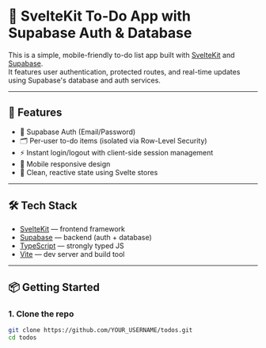 # 📝 SvelteKit To-Do App with Supabase Auth & Database

This is a simple, mobile-friendly to-do list app built with [SvelteKit](https://kit.svelte.dev/) and [Supabase](https://supabase.com/).  
It features user authentication, protected routes, and real-time updates using Supabase's database and auth services.

---

## 🚀 Features

- 🔐 Supabase Auth (Email/Password)
- 🗂️ Per-user to-do items (isolated via Row-Level Security)
- ⚡ Instant login/logout with client-side session management
- 📱 Mobile responsive design
- 🧠 Clean, reactive state using Svelte stores

---

## 🛠️ Tech Stack

- [SvelteKit](https://kit.svelte.dev/) — frontend framework
- [Supabase](https://supabase.com/) — backend (auth + database)
- [TypeScript](https://www.typescriptlang.org/) — strongly typed JS
- [Vite](https://vitejs.dev/) — dev server and build tool

---

## 📦 Getting Started

### 1. Clone the repo

```bash
git clone https://github.com/YOUR_USERNAME/todos.git
cd todos
